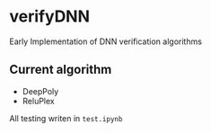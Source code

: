 # verifyDNN
Early Implementation of DNN verification algorithms

## Current algorithm

- DeepPoly
- ReluPlex

All testing writen in `test.ipynb`
